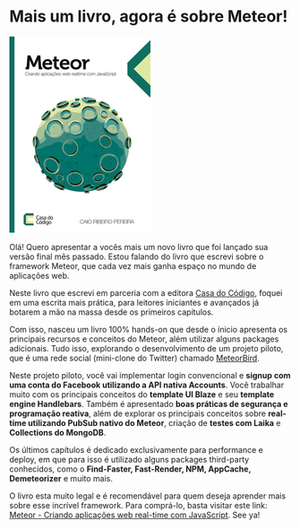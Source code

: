 # Mais um livro, agora é sobre Meteor!

[![Livro: Meteor - Criando aplicações web real-time com JavaScript](../images/meteor-criando-aplicacoes-web-real-time-com-javascript.jpg "Livro: Meteor - Criando aplicações web real-time com JavaScript")](https://casadocodigo.refersion.com/l/d88.3525 "Livro: Meteor - Criando aplicações web real-time com JavaScript")

Olá! Quero apresentar a vocês mais um novo livro que foi lançado sua versão final mês passado. Estou falando do livro que escrevi sobre o framework Meteor, que cada vez mais ganha espaço no mundo de aplicações web.

Neste livro que escrevi em parceria com a editora [Casa do Código](http://casadocodigo.com.br), foquei em uma escrita mais prática, para leitores iniciantes e avançados já botarem a mão na massa desde os primeiros capítulos.

Com isso, nasceu um livro 100% hands-on que desde o ínicio apresenta os principais recursos e conceitos do Meteor, além utilizar alguns packages adicionais. Tudo isso, explorando o desenvolvimento de um projeto piloto, que é uma rede social (mini-clone do Twitter) chamado [MeteorBird](https://github.com/caio-ribeiro-pereira/meteor-bird).

Neste projeto piloto, você vai implementar login convencional e **signup com uma conta do Facebook utilizando a API nativa Accounts**. Você trabalhar muito com os principais conceitos do **template UI Blaze** e seu **template engine Handlebars**. Também é apresentado **boas práticas de segurança e programação reativa**, além de explorar os principais conceitos sobre **real-time utilizando PubSub nativo do Meteor**, criação de **testes com Laika** e **Collections do MongoDB**.

Os últimos capítulos é dedicado exclusivamente para performance e deploy, em que para isso é utilizado alguns packages third-party conhecidos, como o **Find-Faster, Fast-Render, NPM, AppCache, Demeteorizer** e muito mais.

O livro esta muito legal e é recomendável para quem deseja aprender mais sobre esse incrível framework. Para comprá-lo, basta visitar este link: [Meteor - Criando aplicações web real-time com JavaScript](https://casadocodigo.refersion.com/l/d88.3525 "Meteor - Criando aplicações web real-time com JavaScript").
See ya!
